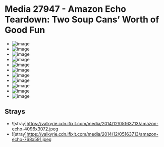 # Media 27947 - Amazon Echo Teardown: Two Soup Cans&#8217; Worth of Good Fun

- ![image](https://valkyrie.cdn.ifixit.com/media/2014/12/05163713/amazon-echo-scaled.jpeg)
- ![image](https://valkyrie.cdn.ifixit.com/media/2014/12/05163713/amazon-echo-150x150.jpeg)
- ![image](https://valkyrie.cdn.ifixit.com/media/2014/12/05163713/amazon-echo-1536x1152.jpeg)
- ![image](https://valkyrie.cdn.ifixit.com/media/2014/12/05163713/amazon-echo-2048x1536.jpeg)
- ![image](https://valkyrie.cdn.ifixit.com/media/2014/12/05163713/amazon-echo-1200x900.jpeg)
- ![image](https://valkyrie.cdn.ifixit.com/media/2014/12/05163713/amazon-echo-300x200.jpeg)
- ![image](https://valkyrie.cdn.ifixit.com/media/2014/12/05163713/amazon-echo-600x400.jpeg)
- ![image](https://valkyrie.cdn.ifixit.com/media/2014/12/05163713/amazon-echo-1200x800.jpeg)
- ![image](https://valkyrie.cdn.ifixit.com/media/2014/12/05163713/amazon-echo-768x512.jpeg)
- ![image](https://valkyrie.cdn.ifixit.com/media/2014/12/05163713/amazon-echo-324x216.jpeg)
- ![image](https://valkyrie.cdn.ifixit.com/media/2014/12/05163713/amazon-echo-450x300.jpeg)

## Strays
- ![stray]https://valkyrie.cdn.ifixit.com/media/2014/12/05163713/amazon-echo-4096x3072.jpeg
- ![stray]https://valkyrie.cdn.ifixit.com/media/2014/12/05163713/amazon-echo-768x591.jpeg